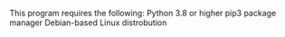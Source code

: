 This program requires the following:
Python 3.8 or higher
pip3 package manager
Debian-based Linux distrobution
